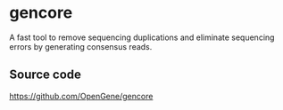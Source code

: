 # gencore

A fast tool to remove sequencing duplications and eliminate sequencing errors by generating consensus reads.

## Source code

<https://github.com/OpenGene/gencore>
